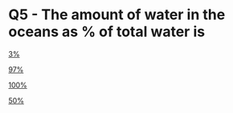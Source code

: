 # Q5 - The amount of water in the oceans as % of total water is

[3%](Q5%20-%20The%20amount%20of%20water%20in%20the%20oceans%20as%20%25%20of%20tot%20bf8d52290e3f4734a2562532e3bdbb6e/3%25%20f687a02ab6a946e796c33ad1badc315a.md)

[97%](Q5%20-%20The%20amount%20of%20water%20in%20the%20oceans%20as%20%25%20of%20tot%20bf8d52290e3f4734a2562532e3bdbb6e/97%25%2075aaf952a08542b7acd7b2e09ddf3e8d.md)

[100%](Q5%20-%20The%20amount%20of%20water%20in%20the%20oceans%20as%20%25%20of%20tot%20bf8d52290e3f4734a2562532e3bdbb6e/100%25%2012d71736cf474ecc9d1eea1e722a68b0.md)

[50%](Q5%20-%20The%20amount%20of%20water%20in%20the%20oceans%20as%20%25%20of%20tot%20bf8d52290e3f4734a2562532e3bdbb6e/50%25%2093b371c385514520adcd4102afedb436.md)
